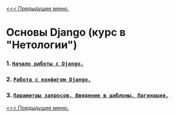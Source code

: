 [<<< Предыдущее меню.](..%2FPython_study_materials.md)

# Основы Django (курс в "Нетологии")

### 1. [`Начало работы с Django.`](/study_materials/Python/Django_Netology/Django_lesson_1)

### 2. [`Работа с конфигом Django.`]()

### 3. [`Параметры запросов. Введение в шаблоны. Пагинация.`](/study_materials/Python/Django_Netology/django_requests_templates.md)

[<<< Предыдущее меню.](..%2FPython_study_materials.md)
